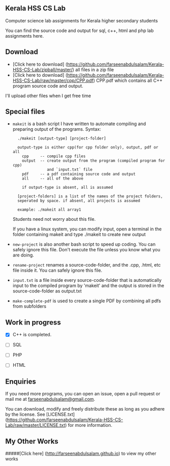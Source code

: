 
## Kerala HSS CS Lab
Computer science lab assignments for Kerala higher secondary students

You can find the source code and output for sql, c++, html and php lab assignments here.

## Download
 * [Click here to download] (https://github.com/farseenabdulsalam/Kerala-HSS-CS-Lab/zipball/master/) all files in a zip file
 * [Click here to download] (https://github.com/farseenabdulsalam/Kerala-HSS-CS-Lab/raw/master/cpp/CPP.pdf) CPP.pdf which contains all C++ program source code and output.

 I'll upload other files when I get free time

## Special files
* `makeit` is a bash script I have written to automate compiling and preparing output of the programs.
  Syntax:
  ```
    ./makeit [output-type] [project-folder]

    output-type is either cpp(for cpp folder only), output, pdf or all
      cpp     -- compile cpp files
      output  -- create output from the program (compiled program for cpp)
                 and `input.txt` file
      pdf     -- a pdf containing source code and output
      all     -- all of the above

      if output-type is absent, all is assumed

    [project-folders] is a list of the names of the project folders,
    seperated by space. if absent, all projects is assumed

    example: ./makeit all array1
  ```
  Students need not worry about this file.

  If you have a linux system, you can modify input, open a terminal in the folder containing makeit and type ./makeit to create new output

* `new-project` is also another bash script to speed up coding. You can safely ignore this file. Don't execute the file unless you know what you are doing.
* `rename-project` renames a source-code-folder, and the .cpp, .html, etc file inside it. You can safely ignore this file.
* `input.txt` is a file inside every source-code-folder that is automatically input to the compiled program by 'makeit' and the output is stored in the source-code-folder as output.txt
* `make-complete-pdf` is used to create a single PDF by combining all pdfs from subfolders



## Work in progress
- [x] C++ is completed.
- [ ] SQL
- [ ] PHP
- [ ] HTML


## Enquiries
If you need more programs, you can open an issue, open a pull request or mail me at farseenabdulsalam@gmail.com.

You can download, modify and freely distribute these as long as you adhere by the license.
See [LICENSE.txt] (https://github.com/farseenabdulsalam/Kerala-HSS-CS-Lab/raw/master/LICENSE.txt) for more information.

## My Other Works
#####[Click here] (http://farseenabdulsalam.github.io) to view my other works
